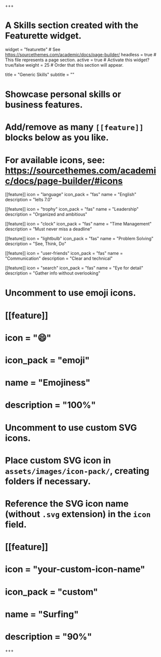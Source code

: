 +++
# A Skills section created with the Featurette widget.
widget = "featurette"  # See https://sourcethemes.com/academic/docs/page-builder/
headless = true  # This file represents a page section.
active = true  # Activate this widget? true/false
weight = 25  # Order that this section will appear.

title = "Generic Skills"
subtitle = ""

# Showcase personal skills or business features.
# 
# Add/remove as many `[[feature]]` blocks below as you like.
# 
# For available icons, see: https://sourcethemes.com/academic/docs/page-builder/#icons

  
[[feature]]
  icon = "language"
  icon_pack = "fas"
  name = "English"
  description = "Ielts 7.0"

[[feature]]
  icon = "trophy"
  icon_pack = "fas"
  name = "Leadership"
  description = "Organized and ambitious"  

[[feature]]
  icon = "clock"
  icon_pack = "fas"
  name = "Time Management"
  description = "Must never miss a deadline"

[[feature]]
  icon = "lightbulb"
  icon_pack = "fas"
  name = "Problem Solving"
  description = "See, Think, Do"

[[feature]]
  icon = "user-friends"
  icon_pack = "fas"
  name = "Communication"
  description = "Clear and technical"

[[feature]]
  icon = "search"
  icon_pack = "fas"
  name = "Eye for detail"
  description = "Gather info without overlooking"

# Uncomment to use emoji icons.
# [[feature]]
#  icon = ":smile:"
#  icon_pack = "emoji"
#  name = "Emojiness"
#  description = "100%"  

# Uncomment to use custom SVG icons.
# Place custom SVG icon in `assets/images/icon-pack/`, creating folders if necessary.
# Reference the SVG icon name (without `.svg` extension) in the `icon` field.
# [[feature]]
#  icon = "your-custom-icon-name"
#  icon_pack = "custom"
#  name = "Surfing"
#  description = "90%"

+++
